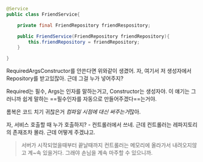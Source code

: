 ```java
@Service
public class FriendService{

	private final FriendRepository friendRespository;

	public FriendService(FriendRepository friendRepository){
		this.friendRepository = friendRepository;
	}

}
```

RequiredArgsConstructor를 안쓴다면 위와같이 생겼어.
자, 여기서 저 생성자에서 Repository를 받고있잖아.
근데 그걸 누가 넣어주지?

Required는 필수, Args는 인자를 말하는거고, Constructor는 생성자야.
이 얘기는 그러니까 쉽게 말하는 ==필수인자를 자동으로 만들어주겠다==는거야.

롬복은 코드 치기 귀찮은거 *컴파일 시점에 대신 써주는거*잖아.


자, 서비스 호출할 때 누가 호출하지? - 컨트롤러에서 쓰네. 
근데 컨트롤러는 레파지토리의 존재조차 몰라. 근데 어떻게 주겠냐고.


>서버가 시작되었을때부터 끝날때까지 컨트롤러는 메모리에 올라가서 내려오지않고 계~속 있을거다. 그래야 손님을 계속 마주할 수 있으니까. 


